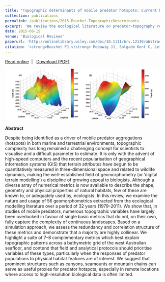 ```yaml
---
title: "Topographic determinants of mobile predator hotspots: Current knowledge and future directions"
collection: publications
permalink: /publications/2015-Bouchet-TopographicDeterminants
excerpt: 'We review the ecological literature on predator-topography relationships and demonstrate that numerous geomorphic variables have largely been overlooked in favour of single basic metrics that do not, on their own, fully capture the complexity of natural landscapes. We propose a suite of 7–8 complementary metrics which best explain variation in topographic patterns across a bathymetric grid of the west Australian seafloor.'
date: 2015-08-15
venue: 'Biological Reviews'
paperurl: 'http://onlinelibrary.wiley.com/doi/10.1111/brv.12130/abstract'
citation: '<strong>Bouchet PJ,</strong> Meeuwig JJ, Salgado Kent C, Letessier T, Jenner C. 2015. Topographic determinants of mobile predator hotspots: Current knowledge and future directions. <em>Biological Reviews</em>, 90(3): 699-728.'
---
```

<i class="fa fa-link" aria-hidden="true"></i> <a href="http://onlinelibrary.wiley.com/doi/10.1111/brv.12130/abstract"> Read online</a> &nbsp;<span>&#124;</span> &nbsp;<i class="fa fa-file-pdf-o" aria-hidden="true"></i> <a href="https://phbouchet.github.io/files/Bouchet-2015-BiolRev-TopographicDeterminantsHotspots.pdf">  Download (PDF)</a>

<img src='/images/Bouchet2015-Topographic-hero.jpg'>
<br>

<strong>Abstract</strong>

Despite being identified as a driver of mobile predator aggregations (hotspots) in both marine and terrestrial environments, topographic complexity has long remained a challenging concept for scientists to visualise and a difficult parameter to estimate. It is only with the advent of high-speed computers and the recent popularisation of geographical information systems (GIS) that terrain attributes have begun to be quantitatively measured in three-dimensional space and related to wildlife dynamics, making the well-established field of geomorphometry (or ‘digital terrain modelling’) a discipline of growing appeal to biologists. Although a diverse array of numerical metrics is now available to describe the shape, geometry and physical properties of natural habitats, few of these are known to, or adequately used by, ecologists. In this review, we examine the nature and usage of 56 geomorphometrics extracted from the ecological modelling literature over a period of 32 years (1979–2011). We show that, in studies of mobile predators, numerous topographic variables have largely been overlooked in favour of single basic metrics that do not, on their own, fully capture the complexity of continuous landscapes. Based on a simulation approach, we assess the redundancy and correlation structure of these metrics and demonstrate that a majority are highly collinear. We highlight a suite of 7–8 complementary metrics which best explain topographic patterns across a bathymetric grid of the west Australian seafloor, and contend that field and analytical protocols should prioritise variables of these types, particularly when the responses of predator populations to physical habitat features are of interest. We suggest that prominent structures such as canyons, seamounts or mountain chains can serve as useful proxies for predator hotspots, especially in remote locations where access to high-resolution biological data is often limited.
